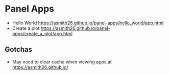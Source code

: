 # Panel Apps 

- Hello World https://asmith26.github.io/panel-apps/hello_world/app.html
- Create a plot https://asmith26.github.io/panel-apps/create_a_plot/app.html

## Gotchas
- May need to clear cache when viewing apps at https://asmith26.github.io/
